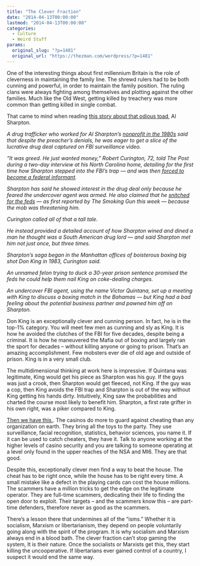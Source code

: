 ```yaml
---
title: "The Clever Fraction"
date: "2014-04-13T00:00:00"
lastmod: "2014-04-13T00:00:00"
categories:
  - Culture
  - Weird Stuff
params:
  original_slug: "?p=1481"
  original_url: "https://thezman.com/wordpress/?p=1481"
---
```


One of the interesting things about first millennium Britain is the role
of cleverness in maintaining the family line. The shrewd rulers had to
be both cunning and powerful, in order to maintain the family position.
The ruling clans were always fighting among themselves and plotting
against the other families. Much like the Old West, getting killed by
treachery was more common than getting killed in single combat.

That came to mind when reading <a
href="http://nypost.com/2014/04/12/sharpton-was-eager-to-sell-coke-in-the-80s-pal/"
rel="noopener noreferrer" target="_blank">this story about that odious
toad</a>, Al Sharpton.

*A drug trafficker who worked for Al Sharpton’s [nonprofit in the
1980s](http://nypost.com/2014/04/11/sharpton-nearly-got-funds-in-80s-for-program-to-be-run-with-drug-felon/)
said that despite the preacher’s denials, he was eager to get a slice of
the lucrative drug deal captured on FBI surveillance video.*

*“It was greed. He just wanted money,” Robert Curington, 72, told The
Post during a two-day interview at his North Carolina home, detailing
for the first time how Sharpton stepped into the FBI’s trap — and was
then [forced to become a federal
informant](http://nypost.com/2014/04/09/sharpton-at-annual-nan-meeting-amid-mob-rat-revelations/).*

*Sharpton has said he showed interest in the drug deal only because he
feared the undercover agent was armed. He also claimed that he [snitched
for the
feds](http://nypost.com/2014/04/07/al-sharpton-secretly-worked-as-an-fbi-mob-informant-report/)
— as first reported by The Smoking Gun this week — because the mob was
threatening him.*

*Curington called all of that a tall tale.*

*He instead provided a detailed account of how Sharpton wined and dined
a man he thought was a South American drug lord — and said Sharpton met
him not just once, but three times.*

*Sharpton’s saga began in the Manhattan offices of boisterous boxing big
shot Don King in 1983, Curington said.*

*An unnamed felon trying to duck a 30-year prison sentence promised the
feds he could help them nail King on coke-dealing charges.*

*An undercover FBI agent, using the name Victor Quintana, set up a
meeting with King to discuss a boxing match in the Bahamas — but King
had a bad feeling about the potential business partner and pawned him
off on Sharpton.*

Don King is an exceptionally clever and cunning person. In fact, he is
in the top-1% category. You will meet few men as cunning and sly as
King. It is how he avoided the clutches of the FBI for five decades,
despite being a criminal. It is how he maneuvered the Mafia out of
boxing and largely ran the sport for decades – without killing anyone or
going to prison. That’s an amazing accomplishment. Few mobsters ever die
of old age and outside of prison. King is in a very small club.

The multidimensional thinking at work here is impressive. If Quintana
was legitimate, King would get his piece as Sharpton was his guy. If the
guys was just a crook, then Sharpton would get fleeced, not King. If the
guy was a cop, then King avoids the FBI trap and Sharpton is out of the
way without King getting his hands dirty. Intuitively, King saw the
probabilities and charted the course most likely to benefit him.
Sharpton, a first rate grifter in his own right, was a piker compared to
King.

<a
href="http://news.yahoo.com/borgata-casino-lawsuit-gambler-cheated-won-9-6m-204337332.html;_ylt=AwrBJR_PZ0hT9nwAE._QtDMD"
rel="noopener noreferrer" target="_blank">Then we have this.</a>. The
casinos do more to guard against cheating than any organization on
earth. They bring all the toys to the party. They use surveillance,
facial recognition, statistics, behavior sciences, you name it. If it
can be used to catch cheaters, they have it. Talk to anyone working at
the higher levels of casino security and you are talking to someone
operating at a level only found in the upper reaches of the NSA and MI6.
They are that good.

Despite this, exceptionally clever men find a way to beat the house. The
cheat has to be right once, while the house has to be right every time.
A small mistake like a defect in the playing cards can cost the house
millions. The scammers have a million tricks to get the edge on the
legitimate operator. They are full-time scammers, dedicating their life
to finding the open door to exploit. Their targets – and the scammers
know this – are part-time defenders, therefore never as good as the
scammers.

There’s a lesson there that undermines all of the “isms.” Whether it is
socialism, Marxism or libertarianism, they depend on people voluntarily
going along with the spirit of the program. It is why socialism and
Marxism always end in a blood bath. The clever fraction can’t stop
gaming the system, It is their nature. Once the socialists or Marxists
get this, they start killing the uncooperative. If libertarians ever
gained control of a country, I suspect it would end the same way.
